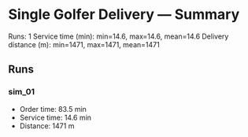 # Single Golfer Delivery — Summary

Runs: 1
Service time (min): min=14.6, max=14.6, mean=14.6
Delivery distance (m): min=1471, max=1471, mean=1471

## Runs

### sim_01
- Order time: 83.5 min
- Service time: 14.6 min
- Distance: 1471 m
